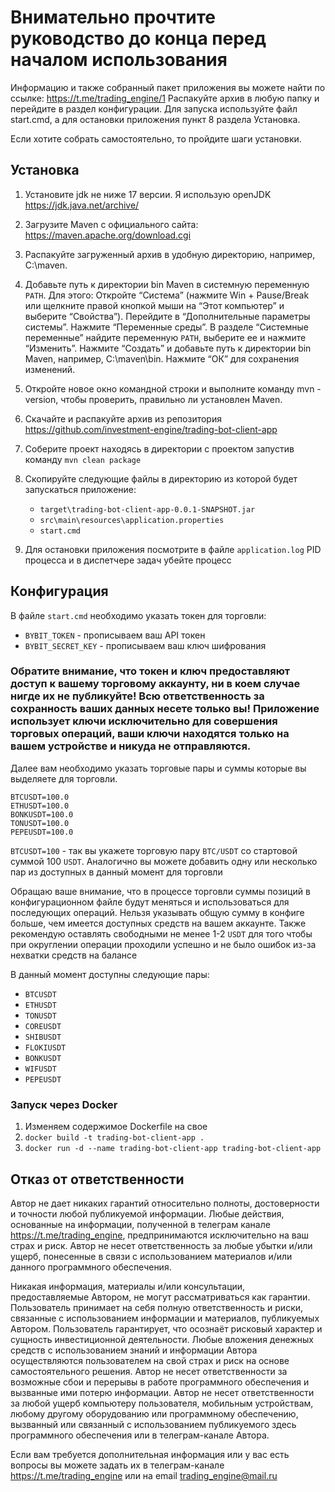 # Внимательно прочтите руководство до конца перед началом использования

Информацию и также собранный пакет приложения вы можете найти по ссылке: https://t.me/trading_engine/1
Распакуйте архив в любую папку и перейдите в раздел конфигурации. Для запуска используйте файл start.cmd, а для
остановки приложения пункт 8 раздела Установка.

Если хотите собрать самостоятельно, то пройдите шаги установки.

## Установка

1. Установите jdk не ниже 17 версии. Я использую openJDK https://jdk.java.net/archive/
2. Загрузите Maven с официального сайта: https://maven.apache.org/download.cgi

3. Распакуйте загруженный архив в удобную директорию, например, C:\maven.

4. Добавьте путь к директории bin Maven в системную переменную `PATH`. Для этого:
   Откройте “Система” (нажмите Win + Pause/Break или щелкните правой кнопкой мыши на “Этот компьютер” и выберите
   “Свойства”).
   Перейдите в “Дополнительные параметры системы”.
   Нажмите “Переменные среды”.
   В разделе “Системные переменные” найдите переменную `PATH`, выберите ее и нажмите “Изменить”.
   Нажмите “Создать” и добавьте путь к директории bin Maven, например, C:\maven\bin.
   Нажмите “ОК” для сохранения изменений.

5. Откройте новое окно командной строки и выполните команду mvn -version, чтобы проверить, правильно ли установлен
   Maven.

6. Скачайте и распакуйте архив из репозитория https://github.com/investment-engine/trading-bot-client-app

7. Соберите проект находясь в директории с проектом запустив команду `mvn clean package`

8. Скопируйте следующие файлы в директорию из которой будет запускаться приложение:
    * `target\trading-bot-client-app-0.0.1-SNAPSHOT.jar`
    * `src\main\resources\application.properties`
    * `start.cmd`

9. Для остановки приложения посмотрите в файле `application.log` PID процесса и в диспетчере задач убейте процесс

## Конфигурация

В файле `start.cmd` необходимо указать токен для торговли:

* `BYBIT_TOKEN` - прописываем ваш API токен
* `BYBIT_SECRET_KEY` - прописываем ваш ключ шифрования

### Обратите внимание, что токен и ключ предоставляют доступ к вашему торговому аккаунту, ни в коем случае нигде их не публикуйте! Всю ответственность за сохранность ваших данных несете только вы! Приложение использует ключи исключительно для совершения торговых операций, ваши ключи находятся только на вашем устройстве и никуда не отправляются.

Далее вам необходимо указать торговые пары и суммы которые вы выделяете для торговли.

```properties
BTCUSDT=100.0
ETHUSDT=100.0
BONKUSDT=100.0
TONUSDT=100.0
PEPEUSDT=100.0
```

`BTCUSDT=100` - так вы укажете торговую пару `BTC/USDT` со стартовой суммой 100 `USDT`. Аналогично вы можете добавить
одну или несколько пар из доступных в данный момент для торговли

Обращаю ваше внимание, что в процессе торговли суммы позиций в конфигурационном файле будут меняться и использоваться
для последующих операций. Нельзя указывать общую сумму в конфиге больше, чем имеется доступных средств на вашем
аккаунте. Также рекомендую оставлять свободными не менее 1-2 `USDT` для того чтобы при округлении операции проходили
успешно и не было ошибок из-за нехватки средств на балансе

В данный момент доступны следующие пары:

* `BTCUSDT`
* `ETHUSDT`
* `TONUSDT`
* `COREUSDT`
* `SHIBUSDT`
* `FLOKIUSDT`
* `BONKUSDT`
* `WIFUSDT`
* `PEPEUSDT`


### Запуск через Docker

1. Изменяем содержимое Dockerfile на свое
2. `docker build -t trading-bot-client-app .`
3. `docker run -d --name trading-bot-client-app trading-bot-client-app`

## Отказ от ответственности

Автор не дает никаких гарантий относительно полноты, достоверности и точности любой публикуемой информации. Любые
действия, основанные на информации, полученной в телеграм канале https://t.me/trading_engine, предпринимаются
исключительно на ваш страх и риск. Автор не несет ответственность за любые убытки и/или ущерб, понесенные в связи с
использованием материалов и/или данного программного обеспечения.

Никакая информация, материалы и/или консультации, предоставляемые Автором, не могут рассматриваться как гарантии.
Пользователь принимает на себя полную ответственность и риски, связанные с использованием информации и материалов,
публикуемых Автором.
Пользователь гарантирует, что осознаёт рисковый характер и сущность инвестиционной деятельности. Любые вложения денежных
средств с использованием знаний и информации Автора осуществляются пользователем на свой страх и риск на основе
самостоятельного решения.
Автор не несет ответственности за возможные сбои и перерывы в работе программного обеспечения и вызванные ими потерю
информации.
Автор не несет ответственности за любой ущерб компьютеру пользователя, мобильным устройствам, любому другому
оборудованию или программному обеспечению, вызванный или связанный с использованием публикуемого здесь программного
обеспечения или в телеграм-канале Автора.

Если вам требуется дополнительная информация или у вас есть вопросы вы можете задать их в
телеграм-канале https://t.me/trading_engine или на email trading_engine@mail.ru
